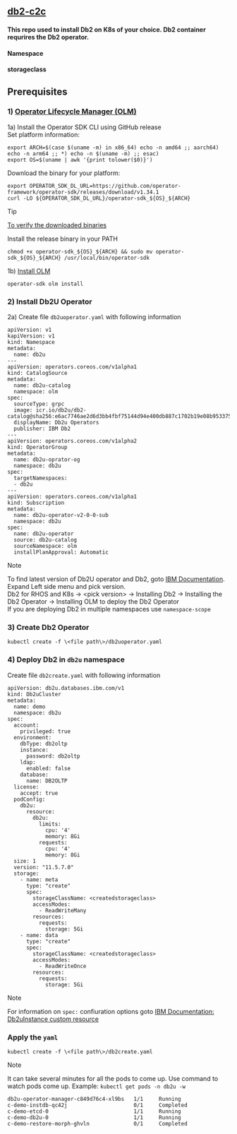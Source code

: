 ## [db2-c2c](https://www.ibm.com/docs/en/db2/11.5?topic=deployments-click-containerize)
#### This repo used to install Db2 on K8s of your choice. Db2 container requrires the Db2 operator.
#### Namespace
#### storageclass
#### 

## Prerequisites 
### 1)  [Operator Lifecycle Manager (OLM)](https://sdk.operatorframework.io/docs/installation/)
1a) Install the Operator SDK CLI using GitHub release  
Set platform information:
```
export ARCH=$(case $(uname -m) in x86_64) echo -n amd64 ;; aarch64) echo -n arm64 ;; *) echo -n $(uname -m) ;; esac)
export OS=$(uname | awk '{print tolower($0)}')
```
Download the binary for your platform:
```
export OPERATOR_SDK_DL_URL=https://github.com/operator-framework/operator-sdk/releases/download/v1.34.1
curl -LO ${OPERATOR_SDK_DL_URL}/operator-sdk_${OS}_${ARCH}
```
> [!Tip]
> [To verify the downloaded binaries](https://sdk.operatorframework.io/docs/installation/#2-verify-the-downloaded-binary)

Install the release binary in your PATH
```
chmod +x operator-sdk_${OS}_${ARCH} && sudo mv operator-sdk_${OS}_${ARCH} /usr/local/bin/operator-sdk
```
1b) [Install OLM](https://olm.operatorframework.io/docs/getting-started/#installing-olm-in-your-cluster)
```
operator-sdk olm install
```
### 2) Install Db2U Operator
2a) Create file `db2uoperator.yaml` with following information
```
apiVersion: v1
kapiVersion: v1
kind: Namespace
metadata:
  name: db2u
---
apiVersion: operators.coreos.com/v1alpha1
kind: CatalogSource
metadata:
  name: db2u-catalog
  namespace: olm
spec:
  sourceType: grpc
  image: icr.io/db2u/db2-catalog@sha256:e6ac7746ae2d6d3bb4fbf75144d94e400db887c1702b19e08b9533752d896178
  displayName: Db2u Operators
  publisher: IBM Db2
---
apiVersion: operators.coreos.com/v1alpha2
kind: OperatorGroup
metadata:
  name: db2u-oprator-og
  namespace: db2u
spec:
  targetNamespaces:
  - db2u
---
apiVersion: operators.coreos.com/v1alpha1
kind: Subscription
metadata:
  name: db2u-operator-v2-0-0-sub
  namespace: db2u
spec:
  name: db2u-operator
  source: db2u-catalog
  sourceNamespace: olm
  installPlanApproval: Automatic
```
> [!NOTE]
> To find latest version of Db2U operator and Db2, goto [IBM Documentation](https://www.ibm.com/docs/en/db2/11.5?topic=deployments-db2-rhos-k8s). Expand Left side menu and pick version.  
> Db2 for RHOS and K8s -> \<pick version\> -> Installing Db2 -> Installing the Db2 Operator -> Installing OLM to deploy the Db2 Operator  
> If you are deploying Db2 in multiple namespaces use `namespace-scope`
### 3) Create Db2 Operator 
```
kubectl create -f \<file path\>/db2uoperator.yaml
```
### 4) Deploy Db2 in `db2u` namespace
Create file `db2create.yaml` with following information
```
apiVersion: db2u.databases.ibm.com/v1
kind: Db2uCluster
metadata:
  name: demo 
  namespace: db2u
spec:
  account:
    privileged: true
  environment:
    dbType: db2oltp
    instance:
      password: db2oltp
    ldap:
      enabled: false
    database:
      name: DB2OLTP
  license:
    accept: true
  podConfig:
    db2u:
      resource:
        db2u:
          limits:
            cpu: '4'
            memory: 8Gi
          requests:
            cpu: '4'
            memory: 8Gi
  size: 1
  version: "11.5.7.0"
  storage:
    - name: meta
      type: "create"
      spec:
        storageClassName: <createdstorageclass>
        accessModes:
          - ReadWriteMany
        resources:
          requests:
            storage: 5Gi
    - name: data
      type: "create"
      spec:
        storageClassName: <createdstorageclass>
        accessModes:
          - ReadWriteOnce
        resources:
          requests:
            storage: 5Gi
```
> [!NOTE]
> For information on `spec:` confiuration options goto [IBM Documentation: Db2uInstance custom resource](https://www.ibm.com/docs/en/db2/11.5?topic=resource-deploying-db2-using-db2uinstance-custom)  

### Apply the `yaml`
```
kubectl create -f \<file path\>/db2create.yaml
```
> [!NOTE]
> It can take several minutes for all the pods to come up.
> Use command to watch pods come up. Example: `kubectl get pods -n db2u -w`
```
db2u-operator-manager-c849d76c4-xl9bs   1/1     Running
c-demo-instdb-qc42j                     0/1     Completed
c-demo-etcd-0                           1/1     Running
c-demo-db2u-0                           1/1     Running
c-demo-restore-morph-ghvln              0/1     Completed
```
